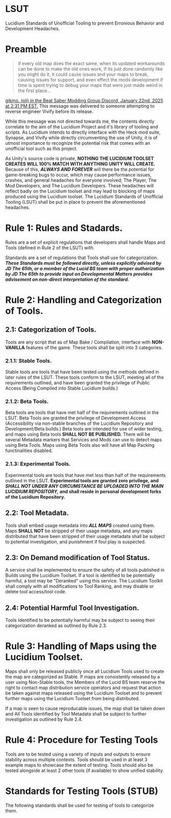 # LSUT
Lucidium Standards of Unofficial Tooling to prevent Erronious Behavior and Development Headaches.

# Preamble

> if every old map does the exact same, when its updated workarounds can be done to make the old ones work, if its just done randomly like you might do it, it could cause issues and your maps to break, causing issues for support, and even effect the mods development if time is spent trying to debug your maps that were just made weird in the first place...

[gikmo. (oli) in the Beat Saber Modding Group Discord, January 22nd, 2025 at 2:31 PM EST.](https://discord.com/channels/441805394323439646/441805394323439648/1331707777235685417) This message was delivered to someone attempting to reverse engineer Vivify before its release.

While this message was not directed towards me, the contents directly correlate to the aim of the Lucidium Project and it's library of tooling and scripts. As Lucidium intends to directly interface with the Heck mod suite, Synapse, and Vivify while directly circumventing the use of Unity, it is of utmost importance to recognize the potential risk that comes with an unofficial tool such as this project. 

As Unity's source code is private, **NOTHING THE LUCIDIUM TOOLSET CREATES WILL 100% MATCH WITH ANYTHING UNITY WILL CREATE.** Because of this, ***ALWAYS AND FOREVER*** will there be the potential for game-breaking bugs to occur, which may cause performance issues, crashes, and general headaches for everyone involved; The Player, The Mod Developers, and The Lucidium Developers. These headaches will reflect badly on the Lucidium toolset and may lead to blocking of maps produced using the Lucidium toolset. The Lucidium Standards of Unofficial Tooling (LSUT) shall be put in place to prevent the aforementioned headaches.

# Rule 1: Rules and Stadards.

Rules are a set of explicit regulations that developers shall handle Maps and Tools (defined in Rule 2 of the LSUT) with. 

Standards are a set of regulations that Tools shall use for categorization. ***These Standards must be followed directly, unless explicitly advised by JD The 65th, or a member of the Lucid BS team with proper authorization by JD The 65th to provide input on Developmental Matters provides advisement on non-direct interpretation of the standard.***

# Rule 2: Handling and Categorization of Tools.
## 2.1: Categorization of Tools.
Tools are any script that as of Map Bake / Compilation, interface with **NON-VANILLA** features of the game. These tools shall be split into 3 categories.
### 2.1.1: Stable Tools.
Stable tools are tools that have been tested using the methods defined in later rules of the LSUT. These tools conform to the LSUT, meeting all of the requirements outlined, and have been granted the privilege of Public Access (Being Compiled into Stable Lucidium builds.)
### 2.1.2: Beta Tools.
Beta tools are tools that have met half of the requirements outlined in the LSUT. Beta Tools are granted the privilege of Development Access (Accessibility via non-stable branches of the Lucidium Repository and Development/Beta builds.) Beta tools are intended for use of wider testing, and maps using Beta tools **SHALL NOT BE PUBLISHED.** There will be several Metadata markers that Services and Mods can use to detect maps using Beta Tools. Maps using Beta Tools also will have all Map Packing functinalities disabled.
### 2.1.3: Experimental Tools.
Experimental tools are tools that have met less than half of the requirements outlined in the LSUT. **Experimental tools are granted zero privilege, and** ***SHALL NOT UNDER ANY CIRCUMSTANCE BE UPLOADED INTO THE MAIN LUCIDIUM REPOSITORY,*** **and shall reside in personal development forks of the Lucidium Repository.**
## 2.2: Tool Metadata.
Tools shall embed usage metadata into ***ALL MAPS*** created using them. Maps **SHALL NOT** be stripped of their usage metadata, and any maps distributed that have been stripped of their usage metadata shall be subject to potential investigation, and punishment if foul play is suspected.
## 2.3: On Demand modification of Tool Status.
A service shall be implemented to ensure the safety of all tools published in Builds using the Lucidium Toolset. If a tool is identified to be potentially harmful, a tool may be "Deranked" using this service. The Lucidium Toolkit shall comply with all modifications to Tool Ranking, and may disable or delete tool access/tool code.
## 2.4: Potential Harmful Tool Investigation.
Tools Identified to be potentially harmful may be subject to seeing their categorization deranked as outlined by Rule 2.3. 

# Rule 3: Handling of Maps using the Lucidium Toolset.
Maps shall only be released publicly once all Lucidium Tools used to create the map are categorized as Stable. If maps are consistently released by a user using Non-Stable tools, the Members of the Lucid BS team reserve the right to contact map distribution service operators and request that action be taken against maps released using the Lucidium Toolset and to prevent further maps using the Lucidium Toolset from being distributed. 

If a map is seen to cause reproducable issues, the map shall be taken down and All Tools identified by Tool Metadata shall be subject to further investigation as outlined by Rule 2.4.

# Rule 4: Procedure for Testing Tools
Tools are to be tested using a variety of inputs and outputs to ensure stability across multiple contexts. Tools should be used in at least 3 example maps to showcase the extent of testing. Tools should also be tested alongside at least 2 other tools (if available) to show unified stability.

# Standards for Testing Tools (STUB)
The following standards shall be used for testing of tools to categorize them.
